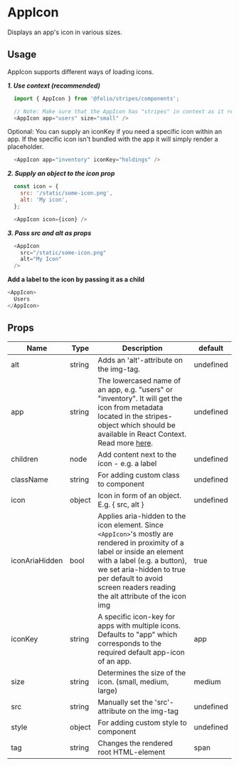 # AppIcon

Displays an app's icon in various sizes.

## Usage
AppIcon supports different ways of loading icons.

***1. Use context (recommended)***
```js
  import { AppIcon } from '@folio/stripes/components';

  // Note: Make sure that the AppIcon has "stripes" in context as it relies on stripes.metadata.
  <AppIcon app="users" size="small" />
  ```
  Optional: You can supply an iconKey if you need a specific icon within an app. If the specific icon isn't bundled with the app it will simply render a placeholder.
```js
  <AppIcon app="inventory" iconKey="holdings" />
```

***2. Supply an object to the icon prop***
```js
  const icon = {
    src: '/static/some-icon.png',
    alt: 'My icon',
  };

  <AppIcon icon={icon} />
  ```

***3. Pass src and alt as props***
```js
  <AppIcon
    src="/static/some-icon.png"
    alt="My Icon"
  />
  ```

**Add a label to the icon by passing it as a child**
  ```js
  <AppIcon>
    Users
  </AppIcon>
```

## Props
Name | Type | Description | default
-- | -- | -- | --
alt | string | Adds an 'alt'-attribute on the img-tag. | undefined
app | string | The lowercased name of an app, e.g. "users" or "inventory". It will get the icon from metadata located in the stripes-object which should be available in React Context. Read more [here](https://github.com/folio-org/stripes-core/blob/master/doc/app-metadata.md#icons). | undefined
children | node | Add content next to the icon - e.g. a label | undefined
className | string | For adding custom class to component | undefined
icon | object | Icon in form of an object. E.g. { src, alt } | undefined
iconAriaHidden | bool | Applies aria-hidden to the icon element. Since `<AppIcon>`'s mostly are rendered in proximity of a label or inside an element with a label (e.g. a button), we set aria-hidden to true per default to avoid screen readers reading the alt attribute of the icon img | true
iconKey | string | A specific icon-key for apps with multiple icons. Defaults to "app" which corresponds to the required default app-icon of an app. | app
size | string | Determines the size of the icon. (small, medium, large) | medium
src | string | Manually set the 'src'-attribute on the img-tag | undefined
style | object | For adding custom style to component | undefined
tag | string | Changes the rendered root HTML-element | span

